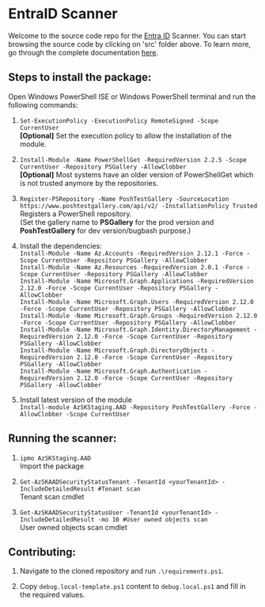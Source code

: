 # EntraID Scanner

Welcome to the source code repo for the [Entra ID](https://www.microsoft.com/en-in/security/business/identity-access/microsoft-entra-id) Scanner. You can start browsing the source code by clicking on 'src' folder above. To learn more, go through the complete documentation [here](https://github.com/azsk/DevOpsKit-docs).

## Steps to install the package:
Open Windows PowerShell ISE or Windows PowerShell terminal and run the following commands:

1. `Set-ExecutionPolicy -ExecutionPolicy RemoteSigned -Scope CurrentUser`
<br>__[Optional]__ Set the execution policy to allow the installation of the module.

2. `Install-Module -Name PowerShellGet -RequiredVersion 2.2.5 -Scope CurrentUser -Repository PSGallery -AllowClobber`
<br>__[Optional]__ Most systems have an older version of PowerShellGet which is not trusted anymore by the repositories.

3. `Register-PSRepository -Name PoshTestGallery -SourceLocation https://www.poshtestgallery.com/api/v2/ -InstallationPolicy Trusted`
<br>Registers a PowerShell repository.
<br>(Set the gallery name to __PSGallery__ for the prod version and __PoshTestGallery__ for dev version/bugbash purpose.)

4. Install the dependencies:<br>
`Install-Module -Name Az.Accounts -RequiredVersion 2.12.1 -Force -Scope CurrentUser -Repository PSGallery -AllowClobber`<br>
`Install-Module -Name Az.Resources -RequiredVersion 2.0.1 -Force -Scope CurrentUser -Repository PSGallery -AllowClobber`<br>
`Install-Module -Name Microsoft.Graph.Applications -RequiredVersion 2.12.0 -Force -Scope CurrentUser -Repository PSGallery -AllowClobber`<br>
`Install-Module -Name Microsoft.Graph.Users -RequiredVersion 2.12.0 -Force -Scope CurrentUser -Repository PSGallery -AllowClobber`<br>
`Install-Module -Name Microsoft.Graph.Groups -RequiredVersion 2.12.0 -Force -Scope CurrentUser -Repository PSGallery -AllowClobber`<br>
`Install-Module -Name Microsoft.Graph.Identity.DirectoryManagement -RequiredVersion 2.12.0 -Force -Scope CurrentUser -Repository PSGallery -AllowClobber`<br>
`Install-Module -Name Microsoft.Graph.DirectoryObjects -RequiredVersion 2.12.0 -Force -Scope CurrentUser -Repository PSGallery -AllowClobber`<br>
`Install-Module -Name Microsoft.Graph.Authentication -RequiredVersion 2.12.0 -Force -Scope CurrentUser -Repository PSGallery -AllowClobber`<br>

5. Install latest version of the module<br>
`Install-module AzSKStaging.AAD -Repository PoshTestGallery -Force -AllowClobber -Scope CurrentUser`


## Running the scanner: 
1. `ipmo AzSKStaging.AAD`
<br>Import the package

2. `Get-AzSKAADSecurityStatusTenant -TenantId <yourTenantId> -IncludeDetailedResult #Tenant scan`
<br>Tenant scan cmdlet

3. `Get-AzSKAADSecurityStatusUser -TenantId <yourTenantId> -IncludeDetailedResult -mo 10 #User owned objects scan`
<br>User owned objects scan cmdlet


## Contributing:
1. Navigate to the cloned repository and run `.\requirements.ps1`.<br>

2. Copy `debug.local-template.ps1` content to `debug.local.ps1` and fill in the required values.<br>

